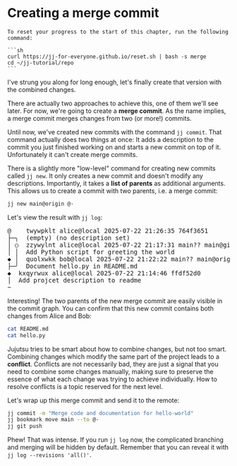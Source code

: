 # Creating a merge commit

````admonish reset title="Reset your progress" collapsible=true
To reset your progress to the start of this chapter, run the following command:

```sh
curl https://jj-for-everyone.github.io/reset.sh | bash -s merge
cd ~/jj-tutorial/repo
```
````

I've strung you along for long enough, let's finally create that version with the combined changes.

There are actually two approaches to achieve this, one of them we'll see later.
For now, we're going to create a **merge commit**.
As the name implies, a merge commit merges changes from two (or more!) commits.

Until now, we've created new commits with the command `jj commit`.
That command actually does two things at once:
It adds a description to the commit you just finished working on and starts a new commit on top of it.
Unfortunately it can't create merge commits.

There is a slightly more "low-level" command for creating new commits called `jj new`.
It only creates a new commit and doesn't modify any descriptions.
Importantly, it takes a **list of parents** as additional arguments.
This allows us to create a commit with two parents, i.e. a merge commit:

```sh
jj new main@origin @-
```

Let's view the result with `jj log`:

<!-- generated by aha script -->
<pre class="aha">
<span class="bold "></span><span class="bold green ">@</span>    <span class="bold "></span><span class="bold highlighted purple ">t</span><span class="bold highlighted dimgray ">wywpklt</span><span class="bold "> </span><span class="bold yellow ">alice@local</span><span class="bold "> </span><span class="bold highlighted cyan ">2025-07-22 21:26:35</span><span class="bold "> </span><span class="bold highlighted blue ">7</span><span class="bold highlighted dimgray ">64f3651</span><span class="bold "></span>
├─╮  <span class="bold "></span><span class="bold highlighted green ">(empty)</span><span class="bold "> </span><span class="bold highlighted green ">(no description set)</span><span class="bold "></span>
│ ○  <span class="bold "></span><span class="bold purple ">z</span><span class="highlighted dimgray ">zywylnt</span> <span class="yellow ">alice@local</span> <span class="cyan ">2025-07-22 21:17:31</span> <span class="purple ">main?? main@git</span> <span class="bold "></span><span class="bold blue ">f8</span><span class="highlighted dimgray ">e44920</span>
│ │  Add Python script for greeting the world
<span class="bold "></span><span class="bold highlighted cyan ">◆</span> │  <span class="bold "></span><span class="bold purple ">q</span><span class="highlighted dimgray ">uolxwkk</span> <span class="yellow ">bob@local</span> <span class="cyan ">2025-07-22 21:22:22</span> <span class="purple ">main?? main@origin</span> <span class="green ">git_head()</span> <span class="bold "></span><span class="bold blue ">8</span><span class="highlighted dimgray ">d538390</span>
├─╯  Document hello.py in README.md
<span class="bold "></span><span class="bold highlighted cyan ">◆</span>  <span class="bold "></span><span class="bold purple ">k</span><span class="highlighted dimgray ">xqyrwux</span> <span class="yellow ">alice@local</span> <span class="cyan ">2025-07-22 21:14:46</span> <span class="bold "></span><span class="bold blue ">ff</span><span class="highlighted dimgray ">df52d0</span>
│  Add projcet description to readme
~
</pre>

Interesting!
The two parents of the new merge commit are easily visible in the commit graph.
You can confirm that this new commit contains both changes from Alice and Bob:

```sh
cat README.md
cat hello.py
```

Jujutsu tries to be smart about how to combine changes, but not too smart.
Combining changes which modify the same part of the project leads to a **conflict**.
Conflicts are not necessarily bad, they are just a signal that you need to combine some changes manually, making sure to preserve the essence of what each change was trying to achieve individually.
How to resolve conflicts is a topic reserved for the next level.

Let's wrap up this merge commit and send it to the remote:

```sh
jj commit -m "Merge code and documentation for hello-world"
jj bookmark move main --to @-
jj git push
```

Phew!
That was intense.
If you run `jj log` now, the complicated branching and merging will be hidden by default.
Remember that you can reveal it with `jj log --revisions 'all()'`.
